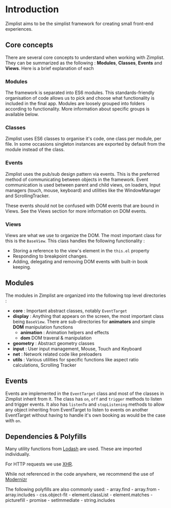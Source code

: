 Introduction
========

Zimplist aims to be the simplist framework for creating small front-end experiences.

## Core concepts ##
There are several core concepts to understand when working with Zimplist. They can be summarized as the following : **Modules**, **Classes**, **Events** and **Views**. Here is a brief explanation of each
    
### Modules ###
The framework is separated into ES6 modules. This standards-friendly organisation of code allows us to pick and choose what functionality is included in the final app. Modules are loosely grouped into folders according to functionality. More information about specific groups is available below.

### Classes ###
Zimplist uses ES6 classes to organise it's code, one class per module, per file. In some occasions singleton instances are exported by default from the module instead of the class.
 
### Events ###
Zimplist uses the pub/sub design pattern via events. This is the preferred method of communicating between objects in the framework. Event communication is used between parent and child views, on loaders, Input managers (touch, mouse, keyboard) and utilities like the WindowManager and ScrollingTracker.

These events should not be confused with DOM events that are bound in Views. See the Views section for more information on DOM events.

### Views ###
Views are what we use to organize the DOM. The most important class for this is the `BaseView`. This class handles the following functionality :

- Storing a reference to the view's element in the `this.el` property
- Responding to breakpoint changes.
- Adding, delegating and removing DOM events with built-in book keeping.

## Modules ##
The modules in Zimplist are organized into the following top level directories :

- **core** : Important abstract classes, notably `EventTarget`
- **display** : Anything that appears on the screen, the most important class being `BaseView`. There are sub-directories for **animators** and simple **DOM** manipulation functions
    - **animation** : Animation helpers and effects
    - **dom** DOM traveral & manipulation
- **geometry** : Abstract geometry classes
- **input** : User input management, Mouse, Touch and Keyboard
- **net** : Network related code like preloaders
- **utils** : Various utilities for specific functions like aspect ratio calculations, Scrolling Tracker

## Events ##
Events are implemented in the `EventTarget` class and most of the classes in Zimplist inherit from it. The class has `on`, `off` and `trigger` methods to listen and trigger events. It also has `listenTo` and `stopListening` methods to allow any object inheriting from EventTarget to listen to events on another EventTarget without having to handle it's own booking as would be the case with `on`. 

## Dependencies & Polyfills ##
Many utility functions from [Lodash](http://lodash.com) are used. These are imported individually. 

For HTTP requests we use [XHR](https://www.npmjs.com/package/xhr).

While not referenced in the code anywhere, we recommend the use of [Modernizr](http://www.modernizr.com)

The following polyfills are also commonly used:
    - array.find
    - array.from
    - array.includes
    - css.object-fit
    - element.classList
    - element.matches
    - picturefill
    - promise
    - setImmediate
    - string.includes